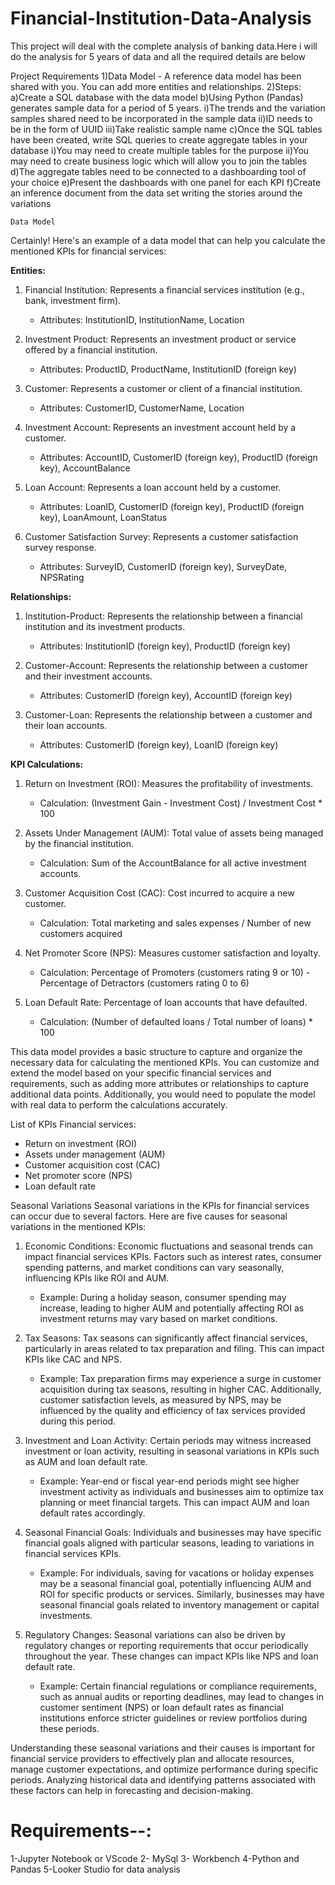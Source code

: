 # Financial-Institution-Data-Analysis

This project will deal with the complete analysis of banking data.Here i will do the analysis for 5 years of data and all the required details are below

Project Requirements
1)Data Model - A reference data model has been shared with you. You can add more entities and relationships. 
2)Steps:
a)Create a SQL database with the data model
b)Using Python (Pandas) generates sample data for a period of 5 years. 
i)The trends and the variation samples shared need to be incorporated in the sample data
ii)ID needs to be in the form of UUID
iii)Take realistic sample name
c)Once the SQL tables have been created, write SQL queries to create aggregate tables in your database
i)You may need to create multiple tables for the purpose
ii)You may need to create business logic which will allow you to join the tables
d)The aggregate tables need to be connected to a dashboarding tool of your choice
e)Present the dashboards with one panel for each KPI
f)Create an inference document from the data set writing the stories around the variations

	Data Model
Certainly! Here's an example of a data model that can help you calculate the mentioned KPIs for financial services:

**Entities:**
1. Financial Institution: Represents a financial services institution (e.g., bank, investment firm).
   - Attributes: InstitutionID, InstitutionName, Location

2. Investment Product: Represents an investment product or service offered by a financial institution.
   - Attributes: ProductID, ProductName, InstitutionID (foreign key)

3. Customer: Represents a customer or client of a financial institution.
   - Attributes: CustomerID, CustomerName, Location

4. Investment Account: Represents an investment account held by a customer.
   - Attributes: AccountID, CustomerID (foreign key), ProductID (foreign key), AccountBalance

5. Loan Account: Represents a loan account held by a customer.
   - Attributes: LoanID, CustomerID (foreign key), ProductID (foreign key), LoanAmount, LoanStatus

6. Customer Satisfaction Survey: Represents a customer satisfaction survey response.
   - Attributes: SurveyID, CustomerID (foreign key), SurveyDate, NPSRating

**Relationships:**
1. Institution-Product: Represents the relationship between a financial institution and its investment products.
   - Attributes: InstitutionID (foreign key), ProductID (foreign key)

2. Customer-Account: Represents the relationship between a customer and their investment accounts.
   - Attributes: CustomerID (foreign key), AccountID (foreign key)

3. Customer-Loan: Represents the relationship between a customer and their loan accounts.
   - Attributes: CustomerID (foreign key), LoanID (foreign key)

**KPI Calculations:**
1. Return on Investment (ROI): Measures the profitability of investments.
   - Calculation: (Investment Gain - Investment Cost) / Investment Cost * 100

2. Assets Under Management (AUM): Total value of assets being managed by the financial institution.
   - Calculation: Sum of the AccountBalance for all active investment accounts.

3. Customer Acquisition Cost (CAC): Cost incurred to acquire a new customer.
   - Calculation: Total marketing and sales expenses / Number of new customers acquired

4. Net Promoter Score (NPS): Measures customer satisfaction and loyalty.
   - Calculation: Percentage of Promoters (customers rating 9 or 10) - Percentage of Detractors (customers rating 0 to 6)

5. Loan Default Rate: Percentage of loan accounts that have defaulted.
   - Calculation: (Number of defaulted loans / Total number of loans) * 100

This data model provides a basic structure to capture and organize the necessary data for calculating the mentioned KPIs. You can customize and extend the model based on your specific financial services and requirements, such as adding more attributes or relationships to capture additional data points. Additionally, you would need to populate the model with real data to perform the calculations accurately.


List of KPIs
Financial services:
   - Return on investment (ROI)
   - Assets under management (AUM)
   - Customer acquisition cost (CAC)
   - Net promoter score (NPS)
   - Loan default rate


Seasonal Variations
Seasonal variations in the KPIs for financial services can occur due to several factors. Here are five causes for seasonal variations in the mentioned KPIs:

1. Economic Conditions: Economic fluctuations and seasonal trends can impact financial services KPIs. Factors such as interest rates, consumer spending patterns, and market conditions can vary seasonally, influencing KPIs like ROI and AUM.
   - Example: During a holiday season, consumer spending may increase, leading to higher AUM and potentially affecting ROI as investment returns may vary based on market conditions.

2. Tax Seasons: Tax seasons can significantly affect financial services, particularly in areas related to tax preparation and filing. This can impact KPIs like CAC and NPS.
   - Example: Tax preparation firms may experience a surge in customer acquisition during tax seasons, resulting in higher CAC. Additionally, customer satisfaction levels, as measured by NPS, may be influenced by the quality and efficiency of tax services provided during this period.

3. Investment and Loan Activity: Certain periods may witness increased investment or loan activity, resulting in seasonal variations in KPIs such as AUM and loan default rate.
   - Example: Year-end or fiscal year-end periods might see higher investment activity as individuals and businesses aim to optimize tax planning or meet financial targets. This can impact AUM and loan default rates accordingly.

4. Seasonal Financial Goals: Individuals and businesses may have specific financial goals aligned with particular seasons, leading to variations in financial services KPIs.
   - Example: For individuals, saving for vacations or holiday expenses may be a seasonal financial goal, potentially influencing AUM and ROI for specific products or services. Similarly, businesses may have seasonal financial goals related to inventory management or capital investments.

5. Regulatory Changes: Seasonal variations can also be driven by regulatory changes or reporting requirements that occur periodically throughout the year. These changes can impact KPIs like NPS and loan default rate.
   - Example: Certain financial regulations or compliance requirements, such as annual audits or reporting deadlines, may lead to changes in customer sentiment (NPS) or loan default rates as financial institutions enforce stricter guidelines or review portfolios during these periods.

Understanding these seasonal variations and their causes is important for financial service providers to effectively plan and allocate resources, manage customer expectations, and optimize performance during specific periods. Analyzing historical data and identifying patterns associated with these factors can help in forecasting and decision-making.

# Requirements--:
1-Jupyter Notebook or VScode
2- MySql
3- Workbench
4-Python and Pandas
5-Looker Studio for data analysis
